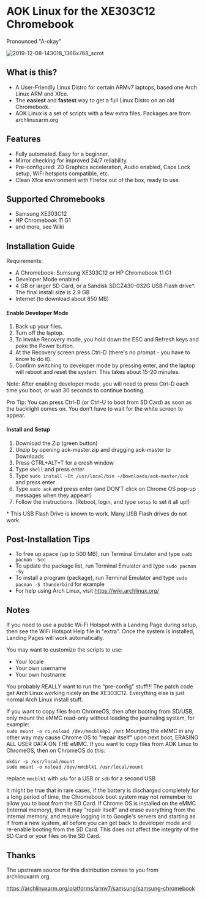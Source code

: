 # AOK Linux for the XE303C12 Chromebook
Pronounced "A-okay"

![2019-12-08-143018_1366x768_scrot](https://user-images.githubusercontent.com/11820866/70398181-a080b100-19cd-11ea-82db-439739f46dbc.png)

## What is this?
- A User-Friendly Linux Distro for certain ARMv7 laptops, based one Arch Linux ARM and Xfce.
- The **easiest** and **fastest** way to get a full Linux Distro on an old Chromebook.
- AOK Linux is a set of scripts with a few extra files. Packages are from archlinuxarm.org

## Features
- Fully automated. Easy for a beginner.
- Mirror checking for improved 24/7 reliability.
- Pre-configured: 2D Graphics acceleration, Audio enabled, Caps Lock setup, WiFi hotspots compatible, etc.
- Clean Xfce environment with Firefox out of the box, ready to use.

## Supported Chromebooks
- Samsung XE303C12
- HP Chromebook 11 G1
- and more, see Wiki

## Installation Guide
Requirements:
- A Chromebook: Sumsung XE303C12 or HP Chromebook 11 G1
- Developer Mode enabled
- 4 GB or larger SD Card, or a Sandisk SDCZ430-032G USB Flash drive*. The final install size is 2.9 GB
- Internet (to download about 850 MB)

#### Enable Developer Mode
1. Back up your files.
2. Turn off the laptop.
3. To invoke Recovery mode, you hold down the ESC and Refresh keys and poke the Power button.
4. At the Recovery screen press Ctrl-D (there's no prompt - you have to know to do it).
5. Confirm switching to developer mode by pressing enter, and the laptop will reboot and reset the system. This takes about 15-20 minutes.

Note: After enabling developer mode, you will need to press Ctrl-D each time you boot, or wait 30 seconds to continue booting.

Pro Tip: You can press Ctrl-D (or Ctrl-U to boot from SD Card) as soon as the backlight comes on. You don't have to wait for the white screen to appear.

#### Install and Setup

1. Download the Zip (green button)
2. Unzip by opening aok-master.zip and dragging aok-master to Downloads
3. Press CTRL+ALT+T for a crosh window
4. Type `shell` and press enter
5. Type `sudo install -Dt /usr/local/bin ~/Downloads/aok-master/aok` and press enter
6. Type `sudo aok` and press enter (and DON'T click on Chrome OS pop-up messages when they appear!)
7. Follow the instructions. (Reboot, login, and type `setup` to set it all up!)

\* This USB Flash Drive is known to work. Many USB Flash drives do not work. 

## Post-Installation Tips
- To free up space (up to 500 MB), run Terminal Emulator and type `sudo pacman -Scc`
- To update the package list, run Terminal Emulator and type `sudo pacman -Sy`
- To install a program (package), run Terminal Emulator and type `sudo pacman -S thunderbird` for example
- For help using Arch Linux, visit https://wiki.archlinux.org/

## Notes

If you need to use a public Wi-Fi Hotspot with a Landing Page during setup, then see the WiFi Hotspot Help file in "extra".
Once the system is installed, Landing Pages will work automatically.

You may want to customize the scripts to use:
  - Your locale
  - Your own username
  - Your own hostname

You probably REALLY want to run the "pre-config" stuff!!!
The patch code get Arch Linux working nicely on the XE303C12.
Everything else is just normal Arch Linux install stuff.

If you want to copy files from ChromeOS, then after booting from SD/USB, only mount the eMMC read-only without loading the journaling system, for example:  
`sudo mount -o ro,noload /dev/mmcblk0p1 /mnt` Mounting the eMMC in any other way may cause Chrome OS to "repair itself" upon next boot, ERASING ALL USER DATA ON THE eMMC. If you want to copy files from AOK Linux to ChromeOS, then on ChromeOS do this:  
```
mkdir -p /usr/local/mount
sudo mount -o noload /dev/mmcblk1 /usr/local/mount
```
replace `mmcblk1` with `sda` for a USB or `sdb` for a second USB

It might be true that in rare cases, if the battery is discharged completely for a long period of time, the Chromebook boot system may not remember to allow you to boot from the SD Card. If Chrome OS is installed on the eMMC (internal memory), then it may "repair itself" and erase everything from the internal memory, and require logging in to Google's servers and starting as if from a new system, all before you can get back to developer mode and re-enable booting from the SD Card. This does not affect the integrity of the SD Card or your files on the SD Card.

## Thanks
The upstream source for this distribution comes to you from archlinuxarm.org.

https://archlinuxarm.org/platforms/armv7/samsung/samsung-chromebook
